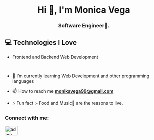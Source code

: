 <h1 align="center">Hi 👋, I'm Monica Vega</h1>
<h3 align="center">Software Engineer🌟.</h3>

## :computer: Technologies I Love
* Frontend and Backend Web Development
<br>


- 🌱 I’m currently learning Web Development and other programming languages

- 📫 How to reach me **monikavega99@gmail.com**

- ⚡ Fun fact :- Food and Music🎵 are the reasons to live.



<h3 align="left">Connect with me:</h3>
<p align="left">
  <a href="https://www.linkedin.com/in/monica-patricia-vega-arrieta-1201811ba/" target="blank"><img align="center"
      src="https://raw.githubusercontent.com/rahuldkjain/github-profile-readme-generator/master/src/images/icons/Social/linked-in-alt.svg"
      alt="adam pithewan" height="30" width="40" /></a>
</p>

<br>



 
 

